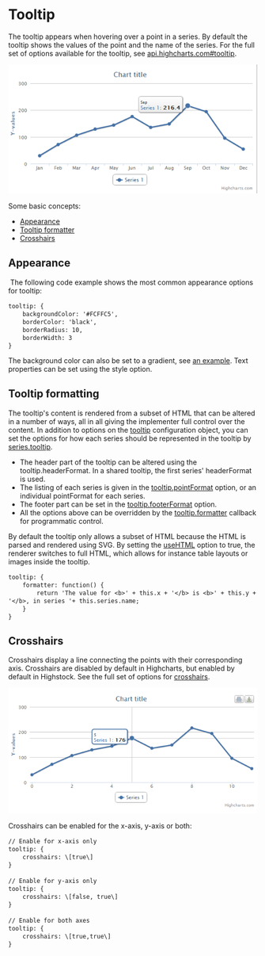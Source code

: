 Tooltip
=======

The tooltip appears when hovering over a point in a series. By default the tooltip shows the values of the point and the name of the series. For the full set of options available for the tooltip, see [api.highcharts.com#tooltip](http://api.highcharts.com/highcharts/tooltip).

![tooltip.png](tooltip.png)

Some basic concepts:

*   [Appearance](#app)
*   [Tooltip formatter](#formatter)
*   [Crosshairs](#cross)

Appearance
----------

 The following code example shows the most common appearance options for tooltip:

    
    tooltip: {
        backgroundColor: '#FCFFC5',
        borderColor: 'black',
        borderRadius: 10,
        borderWidth: 3
    }
    

The background color can also be set to a gradient, see [an example](http://jsfiddle.net/gh/get/jquery/1.7.1/highslide-software/highcharts.com/tree/master/samples/highcharts/tooltip/backgroundcolor-gradient/). Text properties can be set using the style option.

Tooltip formatting
------------------

The tooltip's content is rendered from a subset of HTML that can be altered in a number of ways, all in all giving the implementer full control over the content. In addition to options on the [tooltip](http://api.highcharts.com/highcharts/tooltip) configuration object, you can set the options for how each series should be represented in the tooltip by [series.tooltip](http://api.highcharts.com/highcharts/plotOptions.series.tooltip). 

*   The header part of the tooltip can be altered using the tooltip.headerFormat. In a shared tooltip, the first series' headerFormat is used.
*   The listing of each series is given in the [tooltip.pointFormat](http://api.highcharts.com/highcharts/tooltip.pointFormat) option, or an individual pointFormat for each series. 
*   The footer part can be set in the [tooltip.footerFormat](http://api.highcharts.com/highcharts/tooltip.footerFormat) option.
*   All the options above can be overridden by the [tooltip.formatter](http://api.highcharts.com/highcharts/tooltip.formatter) callback for programmatic control.

By default the tooltip only allows a subset of HTML because the HTML is parsed and rendered using SVG. By setting the [useHTML](http://api.highcharts.com/highcharts/tooltip.useHTML) option to true, the renderer switches to full HTML, which allows for instance table layouts or images inside the tooltip.

    
    tooltip: {
        formatter: function() {
            return 'The value for <b>' + this.x + '</b> is <b>' + this.y + '</b>, in series '+ this.series.name;
        }
    }

Crosshairs
----------

Crosshairs display a line connecting the points with their corresponding axis. Crosshairs are disabled by default in Highcharts, but enabled by default in Highstock. See the full set of options for [crosshairs](http://api.highcharts.com/highcharts/tooltip.crosshairs).

![crosshairs.png](crosshairs.png)

Crosshairs can be enabled for the x-axis, y-axis or both:

    
    // Enable for x-axis only
    tooltip: {
        crosshairs: \[true\]
    }
    
    // Enable for y-axis only
    tooltip: {
        crosshairs: \[false, true\]
    }
    
    // Enable for both axes
    tooltip: {
        crosshairs: \[true,true\]
    }